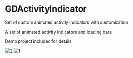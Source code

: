 # GDActivityIndicator
Set of custom animated activity indicators with customization

A set of animated activity indicators and loading bars




Demo project included for details 

![2](https://cloud.githubusercontent.com/assets/9967486/21965530/3904703a-db77-11e6-827c-5192d97e1f34.gif)
![1](https://cloud.githubusercontent.com/assets/9967486/21965531/39883e56-db77-11e6-8b2e-8faf8857a0d0.gif)
